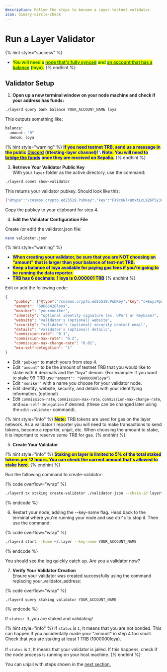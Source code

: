 ```yaml
---
description: Follow the steps to become a Layer testnet validator.
icon: binary-circle-check
---
```


# Run a Layer Validator

{% hint style="success" %}
* <mark style="color:green;">**You will need a**</mark> [<mark style="color:green;">**node that's fully synced**</mark>](../public-testnet/node-setup/) <mark style="color:green;">**and**</mark> [<mark style="color:green;">**an account that has a balance**</mark>](../public-testnet/manage-accounts.md) <mark style="color:green;">**(loya).**</mark>&#x20;
{% endhint %}

## Validator Setup

1. **Open up a new terminal window on your node machine and check if your address has funds:**

```bash
./layerd query bank balance YOUR_ACCOUNT_NAME loya
```

This outputs something like:

```bash
balance:
  amount: "0"
  denom: loya
```

{% hint style="warning" %}
<mark style="color:blue;">**If you need testnet TRB, send us a message in the public**</mark> [<mark style="color:blue;">**Discord**</mark>](https://discord.gg/HX76jMhvG6) <mark style="color:blue;">**(#testing-layer channel)!**</mark> \ <mark style="color:blue;">**Note: You will need to**</mark> [<mark style="color:blue;">**bridge the funds**</mark>](../public-testnet/bridge-trbp-from-sepolia.md) <mark style="color:blue;">**once they are received on Sepolia.**</mark>
{% endhint %}

3. **Retrieve Your Validator Public Key**\
   With your `layer` folder as the active directory, use the command:

```bash
./layerd comet show-validator
```

This returns your validator pubkey.  Should look like this:

```bash
{"@type":"/cosmos.crypto.ed25519.PubKey","key":"FX9cKNl+QmxtLcL926P5yJqZw7YyuSX3HQAZboz3TjM="}
```

Copy the pubkey to your clipboard for step 4.

4. **Edit the Validator Configuration File**

Create (or edit) the validator.json file:

```bash
nano validator.json
```

{% hint style="warning" %}
* <mark style="color:blue;">**When creating your validator, be sure that you are NOT choosing an "amount" that is larger than your balance of test-net TRB.**</mark>&#x20;
* <mark style="color:blue;">**Keep a balance of loya available for paying gas fees if you're going to be running the data reporter.**</mark>
* <mark style="color:blue;">**TRB has 6 decimals: 1 loya is 0.000001 TRB**</mark>
{% endhint %}

Edit or add the following code:

```json
{
    "pubkey": {"@type":"/cosmos.crypto.ed25519.PubKey","key":"c+EuycPpudgiyVl6guYG9oyPSImHHJz1z0Pg4ODKveo="},
    "amount": "69666420loya",
    "moniker": "yourmoniker",
    "identity": "optional identity signature (ex. UPort or Keybase)",
    "website": "validator's (optional) website",
    "security": "validator's (optional) security contact email",
    "details": "validator's (optional) details",
    "commission-rate": "0.1",
    "commission-max-rate": "0.2",
    "commission-max-change-rate": "0.01",
    "min-self-delegation": "1"
}
```

* Edit `"pubkey"` to match yours from step 4.
* Edit `"amount"` to be the amount of testnet TRB that you would like to stake with 6 decimals and the "loya" denom. (For example: if you want to stake 99 TRB use `"amount": "99000000loya"`)
* Edit `"moniker"` with a name you choose for your validator node.
* Edit identity, website, security, and details with your identifying information. (optional)
* Edit `commission-rate`, `commission-max-rate`, `commission-max-change-rate`, and `min-self-delegation` if desired. (these can be changed later using the `edit-validator` command).

{% hint style="info" %}
<mark style="color:blue;">**Note:**</mark> TRB tokens are used for gas on the layer network. As a validator / reporter you will need to make transactions to send tokens, become a reporter, unjail, etc. When choosing the amount to stake, it is important to reserve some TRB for gas.
{% endhint %}

5. **Create Your Validator**

{% hint style="info" %}
<mark style="color:blue;">**Staking on layer is limited to 5% of the total staked tokens per 12 hours. You can check the current amount that's allowed to stake**</mark> [<mark style="color:blue;">**here**</mark>](https://antietam.tellor.io/)<mark style="color:blue;">**.**</mark>
{% endhint %}

Run the following command to create-validator:

{% code overflow="wrap" %}
```bash
./layerd tx staking create-validator ./validator.json --chain-id layertest-4 --from YOUR_ACCOUNT_NAME --fees 5loya --yes
```
{% endcode %}

6. Restart your node, adding the --key-name flag. Head back to the terminal where you're running your node and use ctrl^c to stop it. Then use the command:

{% code overflow="wrap" %}
```sh
./layerd start --home ~/.layer --key-name YOUR_ACCOUNT_NAME
```
{% endcode %}

You should see the log quickly catch up. Are you a validator now?

7. **Verify Your Validator Creation**\
   Ensure your validator was created successfully using the command replacing your\_validator\_address:

{% code overflow="wrap" %}
```bash
./layerd query staking validator YOUR_ACCOUNT_NAME
```
{% endcode %}

If `status: 3,`you are staked and validating!

{% hint style="info" %}
If `status` is `1`, It means that you are not bonded. This can happen If you accidentally made your "amount" in step 4 too small. Check that you are staking at least 1 TRB (1000000loya).\
\
If `status` is `2`, It means that your validator is jailed. If this happens, check if the node process is running on your host machine.&#x20;
{% endhint %}

You can unjail with steps shown in the [next section.](../run-the-data-reporter.md)
